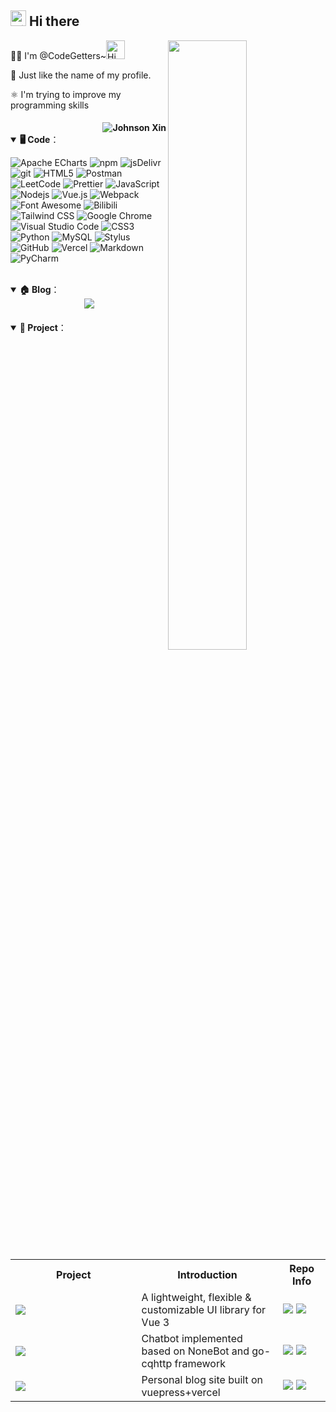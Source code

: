 ## <img src="https://media.giphy.com/media/hvRJCLFzcasrR4ia7z/giphy.gif" width="25" alt="手势"> Hi there

<img align="right" width="50%" src="https://github-readme-stats.vercel.app/api?username=CodeGetters&show_icons=true&theme=buefy">

🙋‍♂️ I'm @CodeGetters~<img src="https://emojis.slackmojis.com/emojis/images/1588866973/8934/hellokittydance.gif?1588866973" alt="Hi" width="30" />

👀 Just like the name of my profile.

⚛️ I'm trying to improve my programming skills
<br>
<h4>
    <a href="https://github.com/CodeGetters">
      <img align="right" src="https://count.getloli.com/get/@CodeGetters?theme=rule34" alt="Johnson Xin" />
    </a>
</h3>

<br>

<details open>
<summary> <b>🖥️ Code</b>：</summary>
<p>
  <img alt="Apache ECharts" src="https://img.shields.io/badge/-ECharts-AA344D?logo=Apache%20ECharts&logoColor=white" />
  <img alt="npm" src="https://img.shields.io/badge/-NPM-CB3837?logo=npm&logoColor=white" />
  <img alt="jsDelivr" src="https://img.shields.io/badge/-jsDelivr-E84D3D?logo=jsDelivr&logoColor=white" />
  <img alt="git" src="https://img.shields.io/badge/-Git-F05032?logo=git&logoColor=white" />
  <img alt="HTML5" src="https://img.shields.io/badge/-HTML5-E34F26?logo=html5&logoColor=white" />
  <img alt="Postman" src="https://img.shields.io/badge/-Postman-FF6C37?logo=Postman&logoColor=white" />
  <img alt="LeetCode" src="https://img.shields.io/badge/-LeetCode-FFA116?logo=LeetCode&logoColor=white" />
  <img alt="Prettier" src="https://img.shields.io/badge/-Prettier-F7B93E?logo=prettier&logoColor=white" />
  <img alt="JavaScript" src="https://img.shields.io/badge/-JavaScript-F7DF1E?logo=JavaScript&logoColor=white" />
  <img alt="Nodejs" src="https://img.shields.io/badge/-Nodejs-43853d?logo=Node.js&logoColor=white" />
  <img alt="Vue.js" src="https://img.shields.io/badge/-Vue.js-4FC08D?logo=Vue.js&logoColor=white" />
  <img alt="Webpack" src="https://img.shields.io/badge/-Webpack-8DD6F9?logo=webpack&logoColor=white" /> 
  <img alt="Font Awesome" src="https://img.shields.io/badge/-Font%20Awesome-528DD7?logo=Font%20Awesome&logoColor=white" />
  <img alt="Bilibili" src="https://img.shields.io/badge/-Bilibili-00A1D6?logo=Bilibili&logoColor=white" />
  <img alt="Tailwind CSS" src="https://img.shields.io/badge/-Tailwind%20CSS-06B6D4?logo=Tailwind%20CSS&logoColor=white" />
  <img alt="Google Chrome" src="https://img.shields.io/badge/-Chrome-4285F4?logo=Google%20Chrome&logoColor=white" />
  <img alt="Visual Studio Code" src="https://img.shields.io/badge/-VS%20Code-007ACC?logo=Visual%20Studio%20Code&logoColor=white" />
  <img alt="CSS3" src="https://img.shields.io/badge/-CSS3-1572B6?logo=CSS3&logoColor=white" />
  <img alt="Python" src="https://img.shields.io/badge/-Python-3776AB?logo=Python&logoColor=white" />
  <img alt="MySQL" src="https://img.shields.io/badge/-MySQL-4479A1?logo=MySQL&logoColor=white" />
  <img alt="Stylus" src="https://img.shields.io/badge/-Stylus-333333?logo=Stylus&logoColor=white" />
  <img alt="GitHub" src="https://img.shields.io/badge/-GitHub-181717?logo=GitHub&logoColor=white" />
  <img alt="Vercel" src="https://img.shields.io/badge/-Vercel-000000?logo=Vercel&logoColor=white" />
  <img alt="Markdown" src="https://img.shields.io/badge/-Markdown-000000?logo=Markdown&logoColor=white" />
  <img alt="PyCharm" src="https://img.shields.io/badge/-PyCharm-000000?logo=PyCharm&logoColor=white" />
</p>

</details>

<br>

<details open>
<summary> <b>🏠 Blog</b>：</summary>

<div align="center">
    <a href="https://reday.asia"><img src="https://svg.bookmark.style/api?url=https://blog.reday.asia&mode=dark&style=horizontal" alt=""></a>
  <a href="https://blog.reday.asia"><img src="http://cdn.reday.asia/img/202302121717150.jpg"></a>
</div>

</details>

<br>

<details open>
<summary> <b>🔨 Project</b>：</summary>

<!-- 🎓 I am currently studying for a master's degree in mechanical and electronic engineering at NUAA.

🔬 My research topic is the optimal allocation of resources in industrial Internet cloud manufacturing.

💻 The project involved is the development of **enterprise service station(ESS)** in cloud manufacturing. -->

<table>
  <tr>
    <th width="40%">Project</th>
    <th width="45%">Introduction</th>
    <th width="15%">Repo Info</th>
  </tr>
  <tr>
    <td><a href="https://github.com/CodeGetters/wview"><img src="https://github-readme-stats.vercel.app/api/pin/?username=CodeGetters&repo=wview&theme=buefy"></a></td>
    <td>A lightweight, flexible & customizable UI library for Vue 3</td>
    <td><img src="https://img.shields.io/tokei/lines/github/CodeGetters/wview"> <img src="https://img.shields.io/github/last-commit/CodeGetters/wview"></td>
  </tr>
  <tr>
    <td><a href="https://github.com/CodeGetters/NoneBot-JohnsonX"><img src="https://github-readme-stats.vercel.app/api/pin/?username=CodeGetters&repo=NoneBot-JohnsonX&theme=buefy"></a></td>
    <td>Chatbot implemented based on NoneBot and go-cqhttp framework</td>
    <td><img src="https://img.shields.io/tokei/lines/github/CodeGetters/NoneBot-JohnsonX"> <img src="https://img.shields.io/github/last-commit/CodeGetters/NoneBot-JohnsonX"></td>
  </tr>
  <tr>
    <td><a href="https://github.com/CodeGetters/blogs"><img src="https://github-readme-stats.vercel.app/api/pin/?username=CodeGetters&repo=blogs&theme=buefy"></a></td>
    <td>Personal blog site built on vuepress+vercel</td>
    <td><img src="https://img.shields.io/tokei/lines/github/CodeGetters/blogs"> <img src="https://img.shields.io/github/last-commit/CodeGetters/blogs"></td>
  </tr>
</table>
</details>



[//]: # (blog：[![Blog]&#40;https://img.shields.io/badge/-Blog-07c160?logo=Micro.blog&logoColor=black&#41;]&#40;http://reday.asia&#41;)


[//]: # (<img src="https://github-readme-stats-zzy-eight.vercel.app/api/top-langs/?username=CodeGetters&layout=compact"/>)

[//]: # (![]&#40;https://github-readme-activity-graph.cyclic.app/graph?username=CodeGetters&theme=github&#41;)
<!---

CodeGetters/CodeGetters is a ✨ special ✨ repository because its `README.md` (this file) appears on your GitHub profile.

You can click the Preview link to take a look at your changes.

--->
